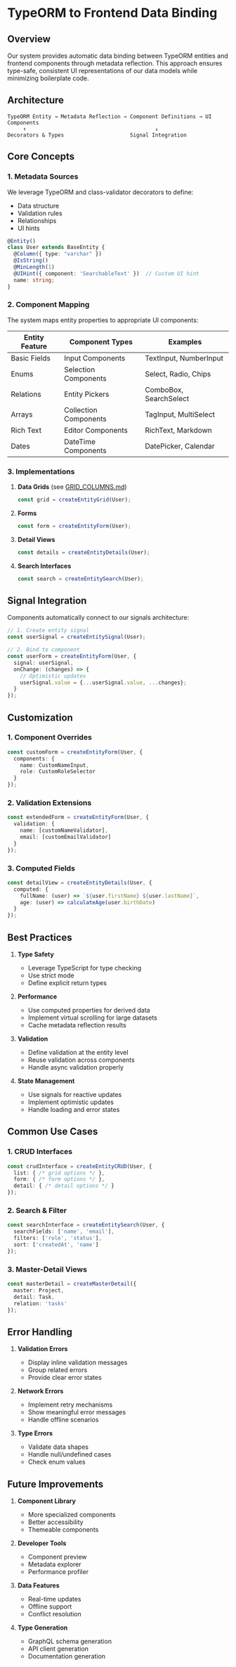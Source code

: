 # TypeORM to Frontend Data Binding

## Overview

Our system provides automatic data binding between TypeORM entities and frontend components through metadata reflection. This approach ensures type-safe, consistent UI representations of our data models while minimizing boilerplate code.

## Architecture

```
TypeORM Entity → Metadata Reflection → Component Definitions → UI Components
     ↑                                         ↓
Decorators & Types                     Signal Integration
```

## Core Concepts

### 1. Metadata Sources

We leverage TypeORM and class-validator decorators to define:
- Data structure
- Validation rules
- Relationships
- UI hints

```typescript
@Entity()
class User extends BaseEntity {
  @Column({ type: "varchar" })
  @IsString()
  @MinLength(1)
  @UIHint({ component: 'SearchableText' })  // Custom UI hint
  name: string;
}
```

### 2. Component Mapping

The system maps entity properties to appropriate UI components:

| Entity Feature | Component Types | Examples |
|---------------|-----------------|----------|
| Basic Fields | Input Components | TextInput, NumberInput |
| Enums | Selection Components | Select, Radio, Chips |
| Relations | Entity Pickers | ComboBox, SearchSelect |
| Arrays | Collection Components | TagInput, MultiSelect |
| Rich Text | Editor Components | RichText, Markdown |
| Dates | DateTime Components | DatePicker, Calendar |

### 3. Implementations

1. **Data Grids** (see [GRID_COLUMNS.md](./GRID_COLUMNS.md))
   ```typescript
   const grid = createEntityGrid(User);
   ```

2. **Forms**
   ```typescript
   const form = createEntityForm(User);
   ```

3. **Detail Views**
   ```typescript
   const details = createEntityDetails(User);
   ```

4. **Search Interfaces**
   ```typescript
   const search = createEntitySearch(User);
   ```

## Signal Integration

Components automatically connect to our signals architecture:

```typescript
// 1. Create entity signal
const userSignal = createEntitySignal(User);

// 2. Bind to component
const userForm = createEntityForm(User, {
  signal: userSignal,
  onChange: (changes) => {
    // Optimistic updates
    userSignal.value = {...userSignal.value, ...changes};
  }
});
```

## Customization

### 1. Component Overrides
```typescript
const customForm = createEntityForm(User, {
  components: {
    name: CustomNameInput,
    role: CustomRoleSelector
  }
});
```

### 2. Validation Extensions
```typescript
const extendedForm = createEntityForm(User, {
  validation: {
    name: [customNameValidator],
    email: [customEmailValidator]
  }
});
```

### 3. Computed Fields
```typescript
const detailView = createEntityDetails(User, {
  computed: {
    fullName: (user) => `${user.firstName} ${user.lastName}`,
    age: (user) => calculateAge(user.birthDate)
  }
});
```

## Best Practices

1. **Type Safety**
   - Leverage TypeScript for type checking
   - Use strict mode
   - Define explicit return types

2. **Performance**
   - Use computed properties for derived data
   - Implement virtual scrolling for large datasets
   - Cache metadata reflection results

3. **Validation**
   - Define validation at the entity level
   - Reuse validation across components
   - Handle async validation properly

4. **State Management**
   - Use signals for reactive updates
   - Implement optimistic updates
   - Handle loading and error states

## Common Use Cases

### 1. CRUD Interfaces
```typescript
const crudInterface = createEntityCRUD(User, {
  list: { /* grid options */ },
  form: { /* form options */ },
  detail: { /* detail options */ }
});
```

### 2. Search & Filter
```typescript
const searchInterface = createEntitySearch(User, {
  searchFields: ['name', 'email'],
  filters: ['role', 'status'],
  sort: ['createdAt', 'name']
});
```

### 3. Master-Detail Views
```typescript
const masterDetail = createMasterDetail({
  master: Project,
  detail: Task,
  relation: 'tasks'
});
```

## Error Handling

1. **Validation Errors**
   - Display inline validation messages
   - Group related errors
   - Provide clear error states

2. **Network Errors**
   - Implement retry mechanisms
   - Show meaningful error messages
   - Handle offline scenarios

3. **Type Errors**
   - Validate data shapes
   - Handle null/undefined cases
   - Check enum values

## Future Improvements

1. **Component Library**
   - More specialized components
   - Better accessibility
   - Themeable components

2. **Developer Tools**
   - Component preview
   - Metadata explorer
   - Performance profiler

3. **Data Features**
   - Real-time updates
   - Offline support
   - Conflict resolution

4. **Type Generation**
   - GraphQL schema generation
   - API client generation
   - Documentation generation 